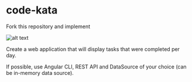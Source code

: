 # code-kata

Fork this repository and implement

![alt text](https://github.com/chaitanya81/code-kata/blob/master/barchart.png)

Create a web application that will display tasks that were completed per day.

If possible, use Angular CLI, REST API and DataSource of your choice (can be in-memory data source).
